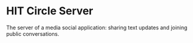 # HIT Circle Server

The server of a media social application: sharing text updates and joining public conversations.
